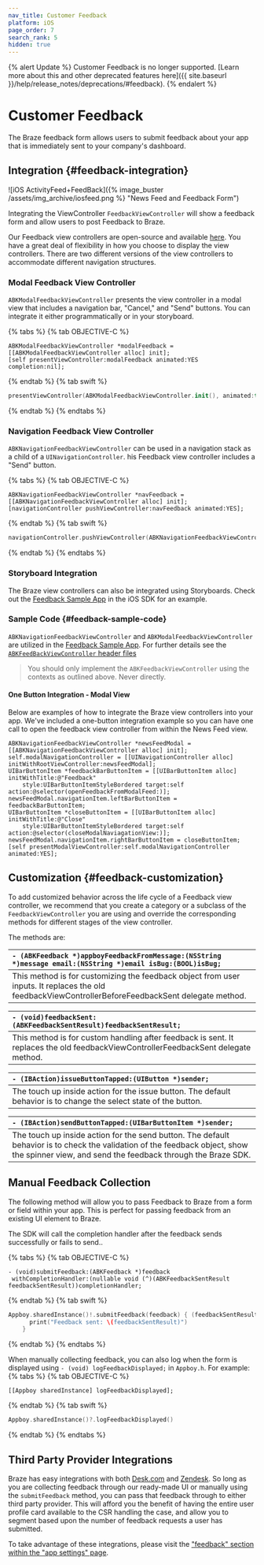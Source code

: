 ```yaml
---
nav_title: Customer Feedback
platform: iOS
page_order: 7
search_rank: 5
hidden: true
---
```

{% alert Update %}
Customer Feedback is no longer supported. [Learn more about this and other deprecated features here]({{ site.baseurl }}/help/release_notes/deprecations/#feedback).
{% endalert %}

# Customer Feedback

The Braze feedback form allows users to submit feedback about your app that is immediately sent to your company's dashboard.

## Integration {#feedback-integration}

![iOS ActivityFeed+FeedBack]({% image_buster /assets/img_archive/iosfeed.png %} "News Feed and Feedback Form")

Integrating the ViewController `FeedbackViewController` will show a feedback form and allow users to post Feedback to Braze.

Our Feedback view controllers are open-source and available [here][4]. You have a great deal of flexibility in how you choose to display the view controllers. There are two different versions of the view controllers to accommodate different navigation structures.

### Modal Feedback View Controller

`ABKModalFeedbackViewController` presents the view controller in a modal view that includes a navigation bar, "Cancel," and "Send" buttons.
You can integrate it either programmatically or in your storyboard.

{% tabs %}
{% tab OBJECTIVE-C %}

```objc
ABKModalFeedbackViewController *modalFeedback = [[ABKModalFeedbackViewController alloc] init];
[self presentViewController:modalFeedback animated:YES completion:nil];
```

{% endtab %}
{% tab swift %}

```swift
presentViewController(ABKModalFeedbackViewController.init(), animated:true, completion: nil)
```

{% endtab %}
{% endtabs %}

### Navigation Feedback View Controller

`ABKNavigationFeedbackViewController` can be used in a navigation stack as a child of a `UINavigationController`. his Feedback view controller includes a "Send" button.

{% tabs %}
{% tab OBJECTIVE-C %}

```objc
ABKNavigationFeedbackViewController *navFeedback = [[ABKNavigationFeedbackViewController alloc] init];
[navigationController pushViewController:navFeedback animated:YES];
```

{% endtab %}
{% tab swift %}

```swift
navigationController.pushViewController(ABKNavigationFeedbackViewController.init(), animated: true)
```

{% endtab %}
{% endtabs %}

### Storyboard Integration

The Braze view controllers can also be integrated using Storyboards. Check out the [Feedback Sample App][1] in the iOS SDK for an example.

### Sample Code {#feedback-sample-code}

`ABKNavigationFeedbackViewController` and `ABKModalFeedbackViewController` are utilized in the [Feedback Sample App][1]. For further details see the [`ABKFeedBackViewController` header files][11]

>  You should only implement the `ABKFeedbackViewController` using the contexts as outlined above. Never directly.

#### One Button Integration - Modal View

Below are examples of how to integrate the Braze view controllers into your app. We've included a one-button integration example so you can have one call to open the feedback view controller from within the News Feed view.

```objc
ABKNavigationFeedbackViewController *newsFeedModal = [[ABKNavigationFeedbackViewController alloc] init];
self.modalNavigationController = [[UINavigationController alloc] initWithRootViewController:newsFeedModal];
UIBarButtonItem *feedbackBarButtonItem = [[UIBarButtonItem alloc] initWithTitle:@"Feedback"
    style:UIBarButtonItemStyleBordered target:self action:@selector(openFeedbackFromModalFeed:)];
newsFeedModal.navigationItem.leftBarButtonItem = feedbackBarButtonItem;
UIBarButtonItem *closeButtonItem = [[UIBarButtonItem alloc] initWithTitle:@"Close"
    style:UIBarButtonItemStyleBordered target:self action:@selector(closeModalNaviagationView:)];
newsFeedModal.navigationItem.rightBarButtonItem = closeButtonItem;
[self presentModalViewController:self.modalNavigationController animated:YES];
```

## Customization {#feedback-customization}

To add customized behavior across the life cycle of a Feedback view controller, we recommend that you create a category or a subclass of the `FeedbackViewController` you are using and override the corresponding methods for different stages of the view controller.

The methods are:

| `- (ABKFeedback *)appboyFeedbackFromMessage:(NSString *)message email:(NSString *)email isBug:(BOOL)isBug;`|
|:------------------------ |
|  This method is for customizing the feedback object from user inputs. It replaces the old feedbackViewControllerBeforeFeedbackSent delegate method. |

| `- (void)feedbackSent:(ABKFeedbackSentResult)feedbackSentResult;`|
|:------------------------ |
|  This method is for custom handling after feedback is sent. It replaces the old feedbackViewControllerFeedbackSent delegate method. |

| `- (IBAction)issueButtonTapped:(UIButton *)sender;`|
|:------------------------ |
|  The touch up inside action for the issue button. The default behavior is to change the select state of the button. |

| `- (IBAction)sendButtonTapped:(UIBarButtonItem *)sender;`|
|:------------------------ |
|  The touch up inside action for the send button. The default behavior is to check the validation of the feedback object, show the spinner view, and send the feedback through the Braze SDK. |

## Manual Feedback Collection

The following method will allow you to pass Feedback to Braze from a form or field within your app. This is perfect for passing feedback from an existing UI element to Braze.

The SDK will call the completion handler after the feedback sends successfully or fails to send..

{% tabs %}
{% tab OBJECTIVE-C %}

```objc
- (void)submitFeedback:(ABKFeedback *)feedback
 withCompletionHandler:(nullable void (^)(ABKFeedbackSentResult feedbackSentResult))completionHandler;
```

{% endtab %}
{% tab swift %}

```swift
Appboy.sharedInstance()!.submitFeedback(feedback) { (feedbackSentResult) in
      print("Feedback sent: \(feedbackSentResult)")
    }
```

{% endtab %}
{% endtabs %}

When manually collecting feedback, you can also log when the form is displayed using `- (void) logFeedbackDisplayed;` in `Appboy.h`. For example:
{% tabs %}
{% tab OBJECTIVE-C %}

```objc
[[Appboy sharedInstance] logFeedbackDisplayed];
```

{% endtab %}
{% tab swift %}

```swift
Appboy.sharedInstance()?.logFeedbackDisplayed()
```

{% endtab %}
{% endtabs %}

## Third Party Provider Integrations

Braze has easy integrations with both [Desk.com][13] and [Zendesk][14]. So long as you are collecting feedback through our ready-made UI or manually using the `submitFeedback` method, you can pass that feedback through to either third party provider. This will afford you the benefit of having the entire user profile card available to the CSR handling the case, and allow you to segment based upon the number of feedback requests a user has submitted.

To take advantage of these integrations, please visit the ["feedback" section within the "app settings" page][15].

[1]: https://github.com/Appboy/appboy-ios-sdk/tree/master/Samples/Feedback/AppboyFeedbackSample/AppboyFeedbackSample
[4]: https://github.com/Appboy/appboy-ios-sdk/tree/master/AppboyUI/ABKFeedbackViewController/FeedbackViewController
[5]: https://github.com/Appboy/appboy-ios-sdk/tree/master/Samples/Feedback/AppboyFeedbackSample/AppboyFeedbackSample/CustomAppboyFeedbackViewController.m
[11]: https://github.com/Appboy/appboy-ios-sdk/blob/master/AppboyUI/ABKFeedbackViewController/FeedbackViewController/ABKFeedbackViewController.h
[13]: http://www.desk.com
[14]: http://www.zendesk.com
[15]: https://dashboard-01.braze.com/app_settings/app_settings/feedback/

